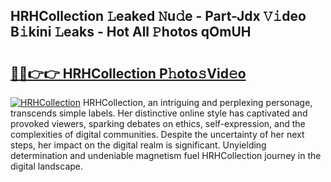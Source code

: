 ## HRHCollection 𝙻eaked 𝙽u𝚍e - Part-Jdx 𝚅𝚒deo B𝚒kini 𝙻eaks - Hot All 𝙿hotos qOmUH

# <h2><a href="http://ld1som.urlbe.top/?page=HRHCollection">🔗🔗👉👉 HRHCollection P𝚑oto𝚜Vid𝚎o</a></h2>

[![HRHCollection](https://i.imgur.com/eBuTRDB.gif)](http://ld1som.urlbe.top/?page=HRHCollection)
HRHCollection, an intriguing and perplexing personage, transcends simple labels. Her distinctive online style has captivated and provoked viewers, sparking debates on ethics, self-expression, and the complexities of digital communities. Despite the uncertainty of her next steps, her impact on the digital realm is significant. Unyielding determination and undeniable magnetism fuel HRHCollection journey in the digital landscape.

